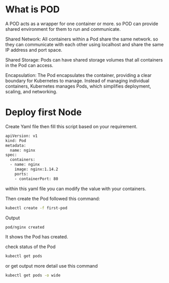 # What is POD
A POD acts as a wrapper for one container or more. so POD can provide shared environment for them to run and communicate.

Shared Network: All containers within a Pod share the same network. so they can communicate with each other using localhost and share the same IP address and port space.

Shared Storage: Pods can have shared storage volumes that all containers in the Pod can access.

Encapsulation: The Pod encapsulates the container, providing a clear boundary for Kubernetes to manage. Instead of managing individual containers, Kubernetes manages Pods, which simplifies deployment, scaling, and networking.

# Deploy first Node
Create Yaml file then fill this script based on your requirement.
```bash
apiVersion: v1
kind: Pod
metadata:
  name: nginx
spec:
  containers:
  - name: nginx
    image: nginx:1.14.2
    ports:
    - containerPort: 80
```
within this yaml file you can modify the value with your containers.

Then create the Pod followed this command:
```bash
kubectl create -f first-pod 
```

Output

```bash
pod/nginx created
```
It shows the Pod has created.

check status of the Pod 
```bash
kubectl get pods 
```
or get output more detail use this command
```bash
kubectl get pods -o wide 
```